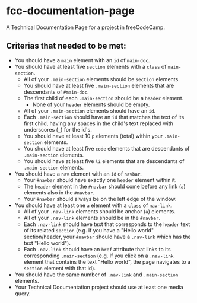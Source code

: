 # fcc-documentation-page
A Technical Documentation Page for a project in freeCodeCamp.

## Criterias that needed to be met:

- You should have a ```main``` element with an ```id``` of ```main-doc```.
- You should have at least five ```section``` elements with a ```class``` of ```main-section```.
    - All of your ```.main-section``` elements should be ```section``` elements.
    - You should have at least five ```.main-section``` elements that are descendants of ```#main-doc```.
    - The first child of each ```.main-section``` should be a ```header``` element.
        - None of your ```header``` elements should be empty.
    - All of your ```.main-section``` elements should have an ```id```.
    - Each ```.main-section``` should have an ```id``` that matches the text of its first child, having any spaces in the child's text replaced with underscores (```_```) for the id's.
    - You should have at least 10 ```p``` elements (total) within your ```.main-section``` elements.
    - You should have at least five ```code``` elements that are descendants of ```.main-section``` elements.
    - You should have at least five ```li``` elements that are descendants of ```.main-section``` elements.
- You should have a ```nav``` element with an ```id``` of ```navbar```.
    - Your ```#navbar``` should have exactly one ```header``` element within it.
    - The ```header``` element in the ```#navbar``` should come before any link (```a```) elements also in the ```#navbar```.
    - Your ```#navbar``` should always be on the left edge of the window.
- You should have at least one ```a``` element with a ```class``` of ```nav-link```.
    - All of your ```.nav-link``` elements should be anchor (```a```) elements.
    - All of your ```.nav-link``` elements should be in the ```#navbar```.
    - Each ```.nav-link``` should have text that corresponds to the ```header``` text of its related ```section``` (e.g. if you have a "Hello world" section/header, your ```#navbar``` should have a ```.nav-link``` which has the text "Hello world").
    - Each ```.nav-link``` should have an ```href``` attribute that links to its corresponding ```.main-section``` (e.g. If you click on a ```.nav-link``` element that contains the text "Hello world", the page navigates to a ```section``` element with that id).
- You should have the same number of ```.nav-link``` and ```.main-section``` elements.
- Your Technical Documentation project should use at least one media query.